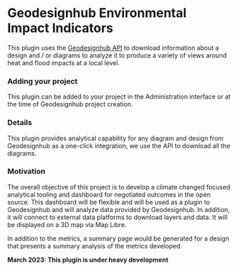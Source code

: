 # Geodesignhub Environmental Impact Indicators
This plugin uses the [Geodesignhub API](https://www.geodesignhub.com/api) to download information about a design and / or diagrams to  analyze it to produce a variety of views around heat and flood impacts at a local level. 

### Adding your project
This plugin can be added to your project in the Administration interface or at the time of Geodesignhub project creation. 

### Details
This plugin provides analytical capability for any diagram and design from Geodesignhub as a one-click integration, we use the API to download all the diagrams. 


### Motivation
The overall objective of this project is to develop a climate changed focused analytical tooling and dashboard for negotiated outcomes in the open source. This dashboard will be flexible and will be used as a plugin to Geodesignhub and will analyze data provided by Geodesignhub. In addition, it will connect to external data platforms to download layers and data. It will be displayed on a 3D map via Map Libre. 

In addition to the metrics, a summary page would be generated for a design that presents a summary analysis of the metrics developed. 

**March 2023: This plugin is under heavy development**